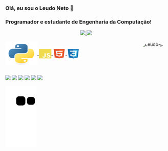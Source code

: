 ### Olá, eu sou o Leudo Neto 👋
### Programador e estudante de Engenharia da Computação!

<div align="center">
  <a href="https://github.com/LeudoNeto">
  <img height="180em" src="https://github-readme-stats.vercel.app/api?username=LeudoNeto&show_icons=true&theme=gotham&include_all_commits=true&count_private=true"/>
  <img height="180em" src="https://github-readme-stats.vercel.app/api/top-langs/?username=LeudoNeto&layout=compact&langs_count=7&theme=gotham"/>
</div>

<div style="display: inline_block"><br>
  <img align="center" alt="Leudo-Python" height="75" width="100" src="https://raw.githubusercontent.com/devicons/devicon/master/icons/python/python-original.svg">
  <img align="center" alt="Leudo-Js" height="30" width="40" src="https://raw.githubusercontent.com/devicons/devicon/master/icons/javascript/javascript-plain.svg">
  <img align="center" alt="Leudo-HTML" height="30" width="40" src="https://raw.githubusercontent.com/devicons/devicon/master/icons/html5/html5-original.svg">
  <img align="center" alt="Leudo-CSS" height="30" width="40" src="https://raw.githubusercontent.com/devicons/devicon/master/icons/css3/css3-original.svg">
  <img align="right" alt="Leudo-pic" height="160" style="border-radius:50px;" src="https://images-ext-2.discordapp.net/external/Fol9yV-2HvOuetXeFuQoD_PSMCdKr6iV47Bu7zlPTJo/%3Fsize%3D512/https/cdn.discordapp.com/avatars/414421671638990848/b0c55f2e796f9f656a702ecacd1e734f.png?width=427&height=427">
</div>
  
  ##
 
<div> 
  <a href="https://www.youtube.com/channel/UCZ_cHICVY_dowQ2XvZWpmkQ" target="_blank"><img src="https://img.shields.io/badge/YouTube-FF0000?style=for-the-badge&logo=youtube&logoColor=black" target="_blank"></a>
  <a href="https://www.instagram.com/leudoneto09/" target="_blank"><img src="https://img.shields.io/badge/-Instagram-%23E4405F?style=for-the-badge&logo=instagram&logoColor=black" target="_blank"></a>
 	<a href="" target="_blank"><img src="https://img.shields.io/badge/Twitch-9146FF?style=for-the-badge&logo=twitch&logoColor=black" target="_blank"></a>
 <a href="" target="_blank"><img src="https://img.shields.io/badge/Discord-7289DA?style=for-the-badge&logo=discord&logoColor=black" target="_blank"></a> 
  <a href = "mailto:"><img src="https://img.shields.io/badge/-Gmail-%23333?style=for-the-badge&logo=gmail&logoColor=white" target="_blank"></a>
  <a href="" target="_blank"><img src="https://img.shields.io/badge/-LinkedIn-%230077B5?style=for-the-badge&logo=linkedin&logoColor=white" target="_blank"></a> 
 
  ![Snake animation](https://github.com/rafaballerini/rafaballerini/blob/output/github-contribution-grid-snake.svg)
 
</div>